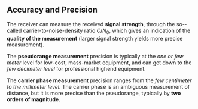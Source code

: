 ## Accuracy and Precision

The receiver can measure the received **signal ­strength**, through the so-­called carrier­-to-­noise-­density ratio $C/N_0$, which gives an indication of the **quality of the measurement** (larger signal­ strength yields more precise measurement).

The **pseudorange measurement** precision is typically at the *one or few meter* level for low­-cost, mass-­market equipment, and can get down to the *few decimeter level* for professional high­end equipment.

The **carrier phase measurement** precision ranges from the *few centimeter to the millimeter level*. The carrier phase is an ambiguous measurement of distance, but it is more precise than the pseudorange, typically by **two orders of magnitude**.
